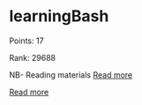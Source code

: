 # learningBash

Points: 17

Rank: 29688

NB- Reading materials
[Read more ](http://tldp.org/LDP/Bash-Beginners-Guide/html/sect_08_02.html)

[Read more](https://www.thegeekstuff.com/2010/06/bash-if-statement-examples/)

